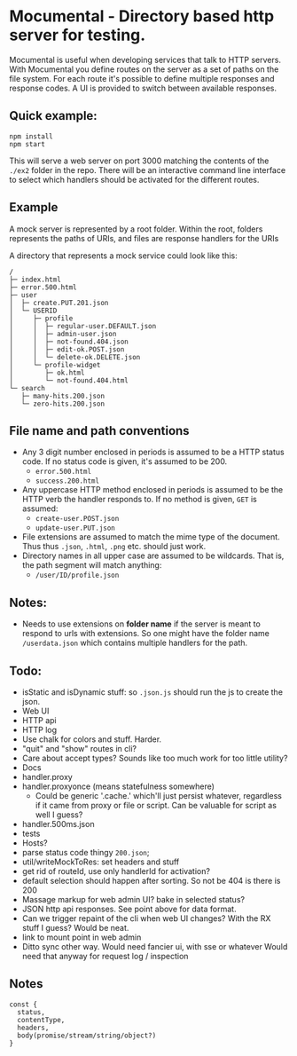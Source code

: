 # Mocumental - Directory based http server for testing.

Mocumental is useful when developing services that talk to HTTP servers.
With Mocumental you define routes on the server as a set of paths on the
file system. For each route it's possible to define multiple responses and
response codes. A UI is provided to switch between available responses.

## Quick example:

```
npm install
npm start
```

This will serve a web server on port 3000 matching the contents of the `./ex2`
folder in the repo. There will be an interactive command line interface to
select which handlers should be activated for the different routes.

## Example

A mock server is represented by a root folder. Within the root, folders
represents the paths of URIs, and files are response handlers for the URIs

A directory that represents a mock service could look like this:

```
/
├─ index.html
├─ error.500.html
├─ user
│  ├─ create.PUT.201.json
│  └─ USERID
│     ├─ profile
│     │  ├─ regular-user.DEFAULT.json
│     │  ├─ admin-user.json
│     │  ├─ not-found.404.json
│     │  ├─ edit-ok.POST.json
│     │  └─ delete-ok.DELETE.json
│     └─ profile-widget
│        ├─ ok.html
│        └─ not-found.404.html
└─ search
   ├─ many-hits.200.json
   └─ zero-hits.200.json
```



## File name and path conventions

- Any 3 digit number enclosed in periods is assumed to be a HTTP status code.
  If no status code is given, it's assumed to be 200.
    - `error.500.html`
    - `success.200.html`
- Any uppercase HTTP method enclosed in periods is assumed to be the HTTP
  verb the handler responds to. If no method is given, `GET` is assumed:
    - `create-user.POST.json`
    - `update-user.PUT.json`
- File extensions are assumed to match the mime type of the document. Thus
  thus `.json`, `.html`, `.png` etc. should just work.
- Directory names in all upper case are assumed to be wildcards. That is, the
  path segment will match anything:
    - `/user/ID/profile.json`

## Notes:

- Needs to use extensions on **folder name** if the server is meant to respond
  to urls with extensions. So one might have the folder name `/userdata.json`
  which contains multiple handlers for the path.

## Todo:

- isStatic and isDynamic stuff: so `.json.js` should run the js to create the
  json.
- Web UI
- HTTP api
- HTTP log
- Use chalk for colors and stuff. Harder.
- "quit" and "show" routes in cli?
- Care about accept types? Sounds like too much work for too little utility?
- Docs
- handler.proxy
- handler.proxyonce (means statefulness somewhere)
  - Could be generic '.cache.' which'll just persist whatever, regardless
    if it came from proxy or file or script. Can be valuable for script
    as well I guess?
- handler.500ms.json
- tests
- Hosts?
- parse status code thingy `200.json`;
- util/writeMockToRes: set headers and stuff
- get rid of routeId, use only handlerId for activation?
- default selection should happen after sorting. So not be 404 is there is 200
- Massage markup for web admin UI? bake in selected status?
- JSON http api responses. See point above for data format.
- Can we trigger repaint of the cli when web UI changes? With the RX
  stuff I guess? Would be neat.
- link to mount point in web admin
- Ditto sync other way. Would need fancier ui, with sse or whatever
  Would need that anyway for request log / inspection

## Notes


```
const {
  status,
  contentType,
  headers,
  body(promise/stream/string/object?)
}
```
